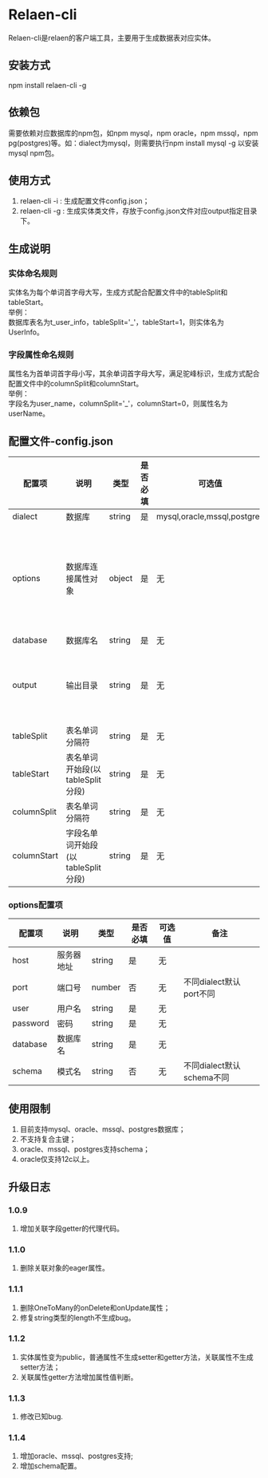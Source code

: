# Relaen-cli
Relaen-cli是relaen的客户端工具，主要用于生成数据表对应实体。

## 安装方式
npm install relaen-cli -g
## 依赖包
需要依赖对应数据库的npm包，如npm mysql，npm oracle，npm mssql，npm pg(postgres)等。如：dialect为mysql，则需要执行npm install mysql -g 以安装mysql npm包。

## 使用方式
1. relaen-cli -i : 生成配置文件config.json；
2. relaen-cli -g : 生成实体类文件，存放于config.json文件对应output指定目录下。

## 生成说明
### 实体命名规则
实体名为每个单词首字母大写，生成方式配合配置文件中的tableSplit和tableStart。  
举例：  
数据库表名为t_user_info，tableSplit='_'，tableStart=1，则实体名为 UserInfo。

### 字段属性命名规则
属性名为首单词首字母小写，其余单词首字母大写，满足驼峰标识，生成方式配合配置文件中的columnSplit和columnStart。  
举例：  
字段名为user_name，columnSplit='_'，columnStart=0，则属性名为 userName。

## 配置文件-config.json
配置项|说明|类型|是否必填|可选值|备注
-|-|-|-|-|-
dialect|数据库|string|是|mysql,oracle,mssql,postgres
options|数据库连接属性对象|object|是|无|需要root或管理员权限
database|数据库名|string|是|无|
output|输出目录|string|是|无|相对于根目录
tableSplit|表名单词分隔符|string|是|无|
tableStart|表名单词开始段(以tableSplit分段)|string|是|无|
columnSplit|表名单词分隔符|string|是|无|
columnStart|字段名单词开始段(以tableSplit分段)|string|是|无|

### options配置项
配置项|说明|类型|是否必填|可选值|备注
-|-|-|-|-|-
host|服务器地址|string|是|无|
port|端口号|number|否|无|不同dialect默认port不同
user|用户名|string|是|无|
password|密码|string|是|无|
database|数据库名|string|是|无|
schema|模式名|string|否|无|不同dialect默认schema不同

## 使用限制
1. 目前支持mysql、oracle、mssql、postgres数据库；
2. 不支持复合主键；
3. oracle、mssql、postgres支持schema；
4. oracle仅支持12c以上。

## 升级日志
### 1.0.9
1. 增加关联字段getter的代理代码。
### 1.1.0
1. 删除关联对象的eager属性。
### 1.1.1
1. 删除OneToMany的onDelete和onUpdate属性；
2. 修复string类型的length不生成bug。
### 1.1.2
1. 实体属性变为public，普通属性不生成setter和getter方法，关联属性不生成setter方法；
2. 关联属性getter方法增加属性值判断。
### 1.1.3
1. 修改已知bug.
### 1.1.4
1. 增加oracle、mssql、postgres支持;
2. 增加schema配置。
